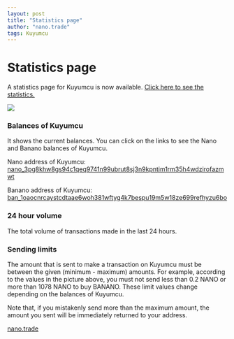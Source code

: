 ```yaml
---
layout: post
title: "Statistics page"
author: "nano.trade"
tags: Kuyumcu
---
```


# Statistics page

A statistics page for Kuyumcu is now available. [Click here to see the statistics.](https://banano.nano.trade/stats)

![](https://i.imgur.com/50SwqNR.png)

### Balances of Kuyumcu
It shows the current balances. You can click on the links to see the Nano and Banano balances of Kuyumcu.

Nano address of Kuyumcu: [nano_3pg8khw8gs94c1qeq9741n99ubrut8sj3n9kpntim1rm35h4wdzirofazmwt](https://nanocrawler.cc/explorer/account/nano_3pg8khw8gs94c1qeq9741n99ubrut8sj3n9kpntim1rm35h4wdzirofazmwt/history)

Banano address of Kuyumcu: [ban_1oaocnrcaystcdtaae6woh381wftyg4k7bespu19m5w18ze699refhyzu6bo](https://creeper.banano.cc/explorer/account/ban_1oaocnrcaystcdtaae6woh381wftyg4k7bespu19m5w18ze699refhyzu6bo/history)

### 24 hour volume
The total volume of transactions made in the last 24 hours.

### Sending limits
The amount that is sent to make a transaction on Kuyumcu must be between the given (minimum - maximum) amounts. For example, according to the values in the picture above, you must not send less than 0.2 NANO or more than 1078 NANO to buy BANANO. These limit values change depending on the balances of Kuyumcu.

Note that, if you mistakenly send more than the maximum amount, the amount you sent will be immediately returned to your address.

[nano.trade](http://nano.trade "Go to nano.trade")
